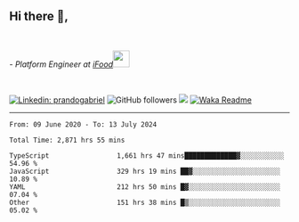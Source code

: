 <h2>Hi there  👋,</h2> </br>

<p><em>- Platform Engineer at <a href="https://www.ifood.com.br/">iFood</a><img src="https://media.giphy.com/media/WUlplcMpOCEmTGBtBW/giphy.gif" width="30"> 
</em></p></br>


[![Linkedin: prandogabriel](https://img.shields.io/badge/-prandogabriel-blue?style=flat-square&logo=Linkedin&logoColor=white&link=https://www.linkedin.com/in/prandogabriel/)](https://www.linkedin.com/in/prandogabriel)
![GitHub followers](https://img.shields.io/github/followers/prandogabriel?label=Follow&style=social)
![](https://visitor-badge.glitch.me/badge?page_id=prandogabriel.prandogabriel)
[![Waka Readme](https://github.com/prandogabriel/prandogabriel/actions/workflows/update-stats.yml.yml/badge.svg)](https://github.com/prandogabriel/prandogabriel/actions/workflows/update-stats.yml.yml)

---

<!--START_SECTION:waka-->

```golang
From: 09 June 2020 - To: 13 July 2024

Total Time: 2,871 hrs 55 mins

TypeScript                 1,661 hrs 47 mins█████████████▓░░░░░░░░░░░   54.96 %
JavaScript                 329 hrs 19 mins ██▓░░░░░░░░░░░░░░░░░░░░░░   10.89 %
YAML                       212 hrs 50 mins █▓░░░░░░░░░░░░░░░░░░░░░░░   07.04 %
Other                      151 hrs 38 mins █▒░░░░░░░░░░░░░░░░░░░░░░░   05.02 %
```

<!--END_SECTION:waka-->
